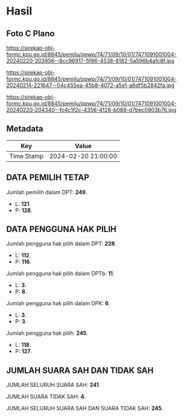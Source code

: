# Hasil

## Foto C Plano

https://sirekap-obj-formc.kpu.go.id/8845/pemilu/ppwp/74/71/09/10/01/7471091001004-20240220-203956--8cc96917-5f86-4538-8182-5a596b4afc8f.jpg

https://sirekap-obj-formc.kpu.go.id/8845/pemilu/ppwp/74/71/09/10/01/7471091001004-20240214-221647--04c455ea-45b8-4072-a5e1-a6df5b2842fa.jpg

https://sirekap-obj-formc.kpu.go.id/8845/pemilu/ppwp/74/71/09/10/01/7471091001004-20240220-204340--fc4c1f2c-4356-4128-b088-d7bec0903b76.jpg


## Metadata

| Key        | Value               |
| ---------- | ------------------- |
| Time Stamp | 2024-02-20 21:00:00 |


## DATA PEMILIH TETAP

Jumlah pemilih dalam DPT: **249**.
 * L: **121**.
 * P: **128**.

## DATA PENGGUNA HAK PILIH

Jumlah pengguna hak pilih dalam DPT: **228**.
 * L: **112**.
 * P: **116**.

Jumlah pengguna hak pilih dalam DPTb: **11**.
 * L: **3**.
 * P: **8**.

Jumlah pengguna hak pilih dalam DPK: **6**.
 * L: **3**.
 * P: **3**.

Jumlah pengguna hak pilih: **245**.
 * L: **118**.
 * P: **127**.

## JUMLAH SUARA SAH DAN TIDAK SAH

JUMLAH SELURUH SUARA SAH: **241**.

JUMLAH SUARA TIDAK SAH: **4**.

JUMLAH SELURUH SUARA SAH DAN SUARA TIDAK SAH: **245**.


